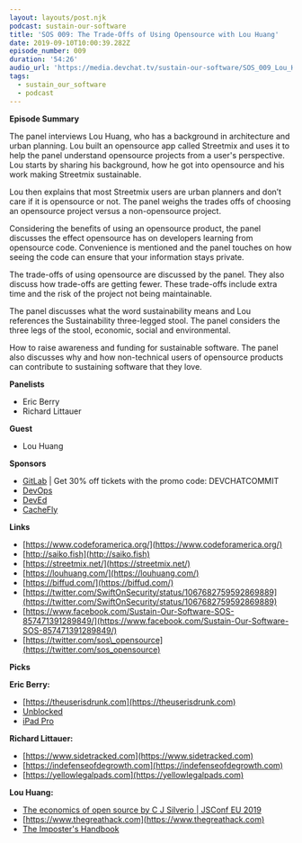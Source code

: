 ```yaml
---
layout: layouts/post.njk
podcast: sustain-our-software
title: 'SOS 009: The Trade-Offs of Using Opensource with Lou Huang'
date: 2019-09-10T10:00:39.282Z
episode_number: 009
duration: '54:26'
audio_url: 'https://media.devchat.tv/sustain-our-software/SOS_009_Lou_Huang.mp3'
tags:
  - sustain_our_software
  - podcast
---
```

**Episode Summary**

The panel interviews Lou Huang, who has a background in architecture and urban planning. Lou built an opensource app called Streetmix and uses it to help the panel understand opensource projects from a user's perspective. Lou starts by sharing his background, how he got into opensource and his work making Streetmix sustainable. 

Lou then explains that most Streetmix users are urban planners and don’t care if it is opensource or not. The panel weighs the trades offs of choosing an opensource project versus a non-opensource project. 

Considering the benefits of using an opensource product, the panel discusses the effect opensource has on developers learning from opensource code. Convenience is mentioned and the panel touches on how seeing the code can ensure that your information stays private. 

The trade-offs of using opensource are discussed by the panel. They also discuss how trade-offs are getting fewer. These trade-offs include extra time and the risk of the project not being maintainable. 

The panel discusses what the word sustainability means and Lou references the Sustainability three-legged stool. The panel considers the three legs of the stool, economic, social and environmental.

How to raise awareness and funding for sustainable software. The panel also discusses why and how non-technical users of opensource products can contribute to sustaining software that they love.


**Panelists**

- Eric Berry
- Richard Littauer

**Guest**

- Lou Huang

**Sponsors**

- [GitLab](https://devchat.tv/gitlabcommit) | Get 30% off tickets with the promo code: DEVCHATCOMMIT
- [DevOps](https://devchat.tv/adventures-in-devops/)
- [DevEd](https://devchat.tv/dev-ed/)
- [CacheFly](https://www.cachefly.com/)

**Links**

- [https://www.codeforamerica.org/](https://www.codeforamerica.org/)
- [http://saiko.fish](http://saiko.fish)
- [https://streetmix.net/](https://streetmix.net/)
- [https://louhuang.com/](https://louhuang.com/)
- [https://biffud.com/](https://biffud.com/)
- [https://twitter.com/SwiftOnSecurity/status/1067682759592869889](https://twitter.com/SwiftOnSecurity/status/1067682759592869889)
- [https://www.facebook.com/Sustain-Our-Software-SOS-857471391289849/](https://www.facebook.com/Sustain-Our-Software-SOS-857471391289849/)
- [https://twitter.com/sos\_opensource](https://twitter.com/sos_opensource)

**Picks**

**Eric Berry:**

- [https://theuserisdrunk.com](https://theuserisdrunk.com)
- [Unblocked](https://www.oreilly.com/library/view/unblocked/9781492057963/)
- [iPad Pro](https://www.apple.com/shop/buy-ipad/ipad-pro)

**Richard Littauer:**

-  [https://www.sidetracked.com](https://www.sidetracked.com)
-  [https://indefenseofdegrowth.com](https://indefenseofdegrowth.com)
-  [https://yellowlegalpads.com](https://yellowlegalpads.com)

**Lou Huang:**

- [The economics of open source by C J Silverio | JSConf EU 2019](https://www.youtube.com/watch?v=MO8hZlgK5zc)
- [https://www.thegreathack.com](https://www.thegreathack.com)
- [The Imposter's Handbook](https://bigmachine.io/products/the-imposters-handbook)
